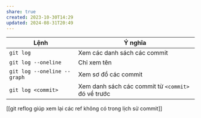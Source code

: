 ```yaml
---
share: true
created: 2023-10-30T14:29
updated: 2024-08-31T20:49
---
```

| Lệnh                        | Ý nghĩa                                            |
| --------------------------- | -------------------------------------------------- |
| `git log`                   | Xem các danh sách các commit                       |
| `git log --oneline`         | Chỉ xem tên                                        |
| `git log --oneline --graph` | Xem sơ đồ các commit                               |
| `git log <commit>`          | Xem danh sách các commit từ `<commit>` đó về trước |

[[git reflog giúp xem lại các ref không có trong lịch sử commit]]